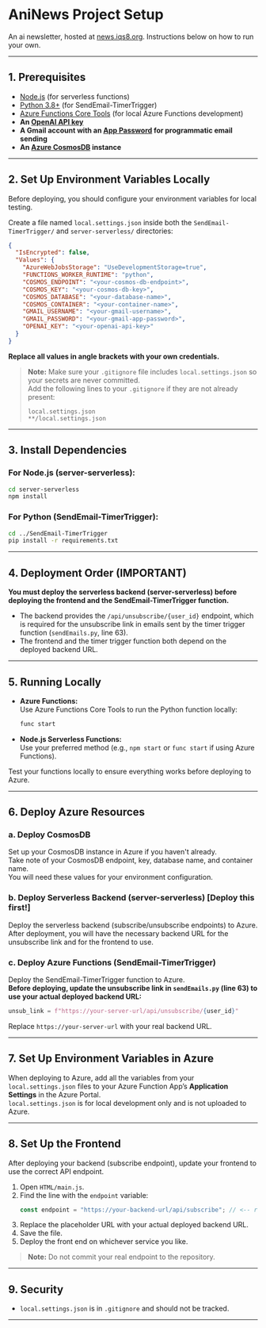 # AniNews Project Setup

An ai newsletter, hosted at [news.iqs8.org](https://news.iqs8.org). Instructions below on how to run your own.

---

## 1. Prerequisites

- [Node.js](https://nodejs.org/) (for serverless functions)
- [Python 3.8+](https://www.python.org/) (for SendEmail-TimerTrigger)
- [Azure Functions Core Tools](https://docs.microsoft.com/azure/azure-functions/functions-run-local) (for local Azure Functions development)
- **An [OpenAI API key](https://platform.openai.com/account/api-keys)**
- **A Gmail account with an [App Password](https://support.google.com/accounts/answer/185833?hl=en) for programmatic email sending**
- **An [Azure CosmosDB](https://azure.microsoft.com/en-us/products/cosmos-db/) instance**

---

## 2. Set Up Environment Variables Locally

Before deploying, you should configure your environment variables for local testing.

Create a file named `local.settings.json` inside both the `SendEmail-TimerTrigger/` and `server-serverless/` directories:

```json
{
  "IsEncrypted": false,
  "Values": {
    "AzureWebJobsStorage": "UseDevelopmentStorage=true",
    "FUNCTIONS_WORKER_RUNTIME": "python",
    "COSMOS_ENDPOINT": "<your-cosmos-db-endpoint>",
    "COSMOS_KEY": "<your-cosmos-db-key>",
    "COSMOS_DATABASE": "<your-database-name>",
    "COSMOS_CONTAINER": "<your-container-name>",
    "GMAIL_USERNAME": "<your-gmail-username>",
    "GMAIL_PASSWORD": "<your-gmail-app-password>",
    "OPENAI_KEY": "<your-openai-api-key>"
  }
}
```

**Replace all values in angle brackets with your own credentials.**

> **Note:** Make sure your `.gitignore` file includes `local.settings.json` so your secrets are never committed.  
> Add the following lines to your `.gitignore` if they are not already present:
> ```
> local.settings.json
> **/local.settings.json
> ```

---

## 3. Install Dependencies

### For Node.js (server-serverless):

```sh
cd server-serverless
npm install
```

### For Python (SendEmail-TimerTrigger):

```sh
cd ../SendEmail-TimerTrigger
pip install -r requirements.txt
```

---

## 4. Deployment Order (IMPORTANT)

**You must deploy the serverless backend (server-serverless) before deploying the frontend and the SendEmail-TimerTrigger function.**

- The backend provides the `/api/unsubscribe/{user_id}` endpoint, which is required for the unsubscribe link in emails sent by the timer trigger function (`sendEmails.py`, line 63).
- The frontend and the timer trigger function both depend on the deployed backend URL.

---

## 5. Running Locally

- **Azure Functions:**  
  Use Azure Functions Core Tools to run the Python function locally:
  ```sh
  func start
  ```

- **Node.js Serverless Functions:**  
  Use your preferred method (e.g., `npm start` or `func start` if using Azure Functions).

Test your functions locally to ensure everything works before deploying to Azure.

---

## 6. Deploy Azure Resources

### a. Deploy CosmosDB

Set up your CosmosDB instance in Azure if you haven't already.  
Take note of your CosmosDB endpoint, key, database name, and container name.  
You will need these values for your environment configuration.

### b. Deploy Serverless Backend (server-serverless) **[Deploy this first!]**

Deploy the serverless backend (subscribe/unsubscribe endpoints) to Azure.  
After deployment, you will have the necessary backend URL for the unsubscribe link and for the frontend to use.

### c. Deploy Azure Functions (SendEmail-TimerTrigger)

Deploy the SendEmail-TimerTrigger function to Azure.  
**Before deploying, update the unsubscribe link in `sendEmails.py` (line 63) to use your actual deployed backend URL:**
```python
unsub_link = f"https://your-server-url/api/unsubscribe/{user_id}"
```
Replace `https://your-server-url` with your real backend URL.

---

## 7. Set Up Environment Variables in Azure

When deploying to Azure, add all the variables from your `local.settings.json` files to your Azure Function App’s **Application Settings** in the Azure Portal.  
`local.settings.json` is for local development only and is not uploaded to Azure.

---

## 8. Set Up the Frontend

After deploying your backend (subscribe endpoint), update your frontend to use the correct API endpoint.

1. Open `HTML/main.js`.
2. Find the line with the `endpoint` variable:
   ```js
   const endpoint = "https://your-backend-url/api/subscribe"; // <-- replace with your real endpoint
   ```
3. Replace the placeholder URL with your actual deployed backend URL.
4. Save the file.
5. Deploy the front end on whichever service you like. 

> **Note:** Do not commit your real endpoint to the repository.

---

## 9. Security

- `local.settings.json` is in `.gitignore` and should not be tracked.

---
